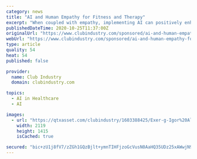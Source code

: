 ```yaml
---
category: news
title: "AI and Human Empathy for Fitness and Therapy"
excerpt: "When coupled with empathy, implementing AI can positively enhance the fitness industry in a multitude of ways."
publishedDateTime: 2020-10-25T11:37:00Z
originalUrl: "https://www.clubindustry.com/sponsored/ai-and-human-empathy-for-fitness-and-therapy"
webUrl: "https://www.clubindustry.com/sponsored/ai-and-human-empathy-for-fitness-and-therapy"
type: article
quality: 54
heat: 54
published: false

provider:
  name: Club Industry
  domain: clubindustry.com

topics:
  - AI in Healthcare
  - AI

images:
  - url: "https://qtxasset.com/clubindustry/1603388425/Exer-g-Igor%20Alecsander-1263904476.jpg?RbhOVGHwx5mxXjytMu_kftqVIVIjzcSX"
    width: 2119
    height: 1415
    isCached: true

secured: "bic+zU1j8fV7/zZGh1GQzBjlt+ymnTIHFjzoGcVusN0AaHQ35UDz25xAWwjN9VL4P/112QYPWRerLOsUtfWAOynVOk/uEaK3BH3yrC+2y8ccvkP8Qun8GbUIKI6t6WoDgyW01dn7DJ5bEOKv/LT6tHnLB1CQI09Q6bi3MTYW2NZ0G9K1kNKGf31gZm6BMqQ6esurZ4ievafrXYG06TK9DlG8BzfL3UdTb0YCTslwRVxrR3RRoFhYKQdRpctXwy31YTpw8LeDUYw34895OOv3XLYDW+woWWTVWJyv0eBFBT2oBI79Vfc9bPbvnZLSXBIfLU5gAUuFC6OPzMmMqbw0XGwCDKW8CCmP3VHaOxu94iw=;Uh1JwcU+YJWmkr1ih4la0g=="
---
```


